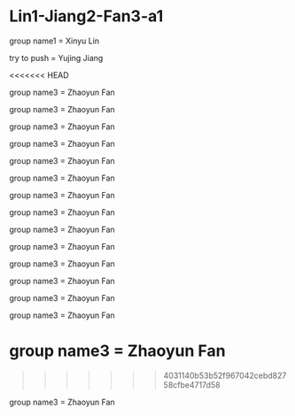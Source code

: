 # Lin1-Jiang2-Fan3-a1

group name1 = Xinyu Lin

try to push = Yujing Jiang

<<<<<<< HEAD

group name3 = Zhaoyun Fan

group name3 = Zhaoyun Fan

group name3 = Zhaoyun Fan

group name3 = Zhaoyun Fan

group name3 = Zhaoyun Fan

group name3 = Zhaoyun Fan


group name3 = Zhaoyun Fan

group name3 = Zhaoyun Fan

group name3 = Zhaoyun Fan

group name3 = Zhaoyun Fan

group name3 = Zhaoyun Fan

group name3 = Zhaoyun Fan

group name3 = Zhaoyun Fan

group name3 = Zhaoyun Fan

group name3 = Zhaoyun Fan
=======
>>>>>>> 4031140b53b52f967042cebd82758cfbe4717d58

group name3 = Zhaoyun Fan
